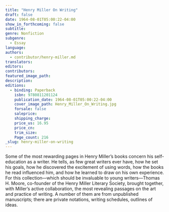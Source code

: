 ```yaml
---
title: "Henry Miller On Writing"
draft: false
date: 1964-08-01T05:00:22-04:00
show_in_forthcoming: false
subtitle:
genre: Nonfiction
subgenre:
  - Essay
language:
authors:
  - contributor/henry-miller.md
translators:
editors:
contributors:
featured_image_path:
description:
editions:
  - binding: Paperback
    isbn: 9780811201124
    publication_date: 1964-08-01T05:00:22-04:00
    cover_image_path: Henry_Miller_On_Writing.jpg
    forsale: false
    saleprice:
    shipping_charge:
    price_us: 16.95
    price_cn:
    trim_size:
    Page_count: 216
_slug: henry-miller-on-writing
---
```


Some of the most rewarding pages in Henry Miller’s books concern his self-education as a writer. He tells, as few great writers ever have, how he set his goals, how he discovered the excitement of using words, how the books he read influenced him, and how he learned to draw on his own experience. For this collection––which should be invaluable to young writers––Thomas H. Moore, co-founder of the Henry Miller Literary Society, brought together, with Miller’s active collaboration, the most revealing passages on the art and practice of writing. A number of them are from unpublished manuscripts; there are private notations, writing schedules, outlines of ideas.

